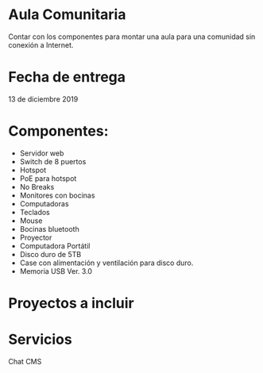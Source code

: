 # Aula Comunitaria
Contar con los componentes para montar una aula para una comunidad sin conexión a Internet.

# Fecha de entrega
13 de diciembre 2019

# Componentes:
* Servidor web
* Switch de 8 puertos
* Hotspot 
* PoE para hotspot 
* No Breaks
* Monitores con bocinas
* Computadoras
* Teclados
* Mouse
* Bocinas bluetooth
* Proyector
* Computadora Portátil
* Disco duro de 5TB
* Case con alimentación y ventilación para disco duro.
* Memoria USB Ver. 3.0

# Proyectos a incluir
[Khan Academy]:(https://learningequality.org/kolibri/)
[Wikipedia]:(https://www.kiwix.org/es/)

# Servicios
Chat
CMS
